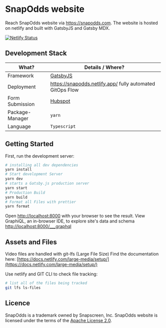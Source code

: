 # SnapOdds website

Reach SnapOdds website via https://snapodds.com.
The website is hosted on netlify and built with GatsbyJS and Gatsby MDX.

[![Netlify Status](https://api.netlify.com/api/v1/badges/ee345116-dce6-4643-bc59-8c514b5a6ce1/deploy-status)](https://app.netlify.com/sites/snapodds/deploys)

## Development Stack

| What?           | Details / Where?                                          |
| --------------- | --------------------------------------------------------- |
| Framework       | [GatsbyJS](https://www.gatsbyjs.com/)                     |
| Deployment      | https://snapodds.netlify.app/ fully automated GitOps Flow |
| Form Submission | [Hubspot](https://hubspot.com/)                           |
| Package-Manager | `yarn`                                                    |
| Language        | `Typescript`                                              |

## Getting Started

First, run the development server:

```bash
# installing all dev dependencies
yarn install
# Start development Server
yarn dev
# starts a Gatsby.js production server
yarn start
# Production Build
yarn build
# Format all Files with prettier
yarn format

```

Open [http://localhost:8000](http://localhost:8000) with your browser to see the result.
View GraphiQL, an in-browser IDE, to explore site's data and schema [http://localhost:8000/\_\_\_graphql](http://localhost:8000/___graphql)

## Assets and Files

Video files are handled with git-lfs (Large File Size)
Find the documentation here: [https://docs.netlify.com/large-media/setup/](https://docs.netlify.com/large-media/setup/)

Use netlify and GIT CLI to check file tracking:
```bash
# list all of the files being tracked
git lfs ls-files

```

## Licence

SnapOdds is a trademark owned by Snapscreen, Inc.
SnapOdds website is licensed under the terms of the [Apache License 2.0](LICENSE).
